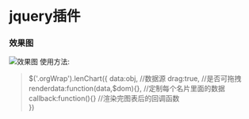 # jquery插件
### 效果图
![效果图](https://github.com/liubin915249126/javascript/blob/master/lencharts/image/index.png)
使用方法:
>  $('.orgWrap').lenChart({
>             data:obj,   //数据源
>             drag:true,  //是否可拖拽
>             renderdata:function(data,$dom){}, //定制每个名片里面的数据
>             callback:function(){} //渲染完图表后的回调函数    
>             }) 